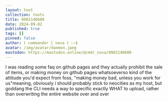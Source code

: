 ```yaml
---
layout: toot
collection: toots
title: 0902140600
date: 2024-09-02
published: true
tags: []
pinned: false
author: ⸸ commander ░ nova ⸸ :~$
avatar: /img/avatar/daemon.jpeg
mastodon: https://mastodon.online/@cmdr_nova/0902140600
---
```


I was reading some faq on github pages and they actually prohibit the sale of items, or making money on github pages whatsoeverso kind of the attitude you'd expect from foss, "making money bad, unless you work for us"meaning, obviously i should probably stick to neocities as my host, but goddang the CLI needs a way to specific exactly WHAT to upload, rather than overwriting the entire website over and over
